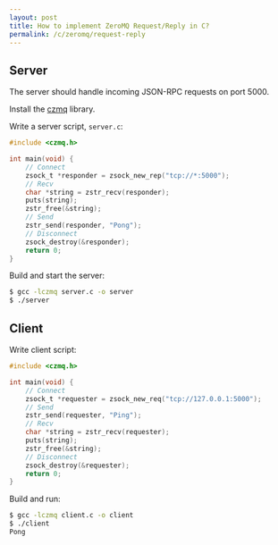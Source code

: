 ```yaml
---
layout: post
title: How to implement ZeroMQ Request/Reply in C?
permalink: /c/zeromq/request-reply
---
```

## Server

The server should handle incoming JSON-RPC requests on port 5000.

Install the [czmq](https://github.com/zeromq/czmq) library.

Write a server script, `server.c`:

```c
#include <czmq.h>

int main(void) {
    // Connect
    zsock_t *responder = zsock_new_rep("tcp://*:5000");
    // Recv
    char *string = zstr_recv(responder);
    puts(string);
    zstr_free(&string);
    // Send
    zstr_send(responder, "Pong");
    // Disconnect
    zsock_destroy(&responder);
    return 0;
}
```

Build and start the server:

```sh
$ gcc -lczmq server.c -o server
$ ./server
```

## Client

Write client script:

```c
#include <czmq.h>

int main(void) {
    // Connect
    zsock_t *requester = zsock_new_req("tcp://127.0.0.1:5000");
    // Send
    zstr_send(requester, "Ping");
    // Recv
    char *string = zstr_recv(requester);
    puts(string);
    zstr_free(&string);
    // Disconnect
    zsock_destroy(&requester);
    return 0;
}
```

Build and run:

```sh
$ gcc -lczmq client.c -o client
$ ./client
Pong
```
